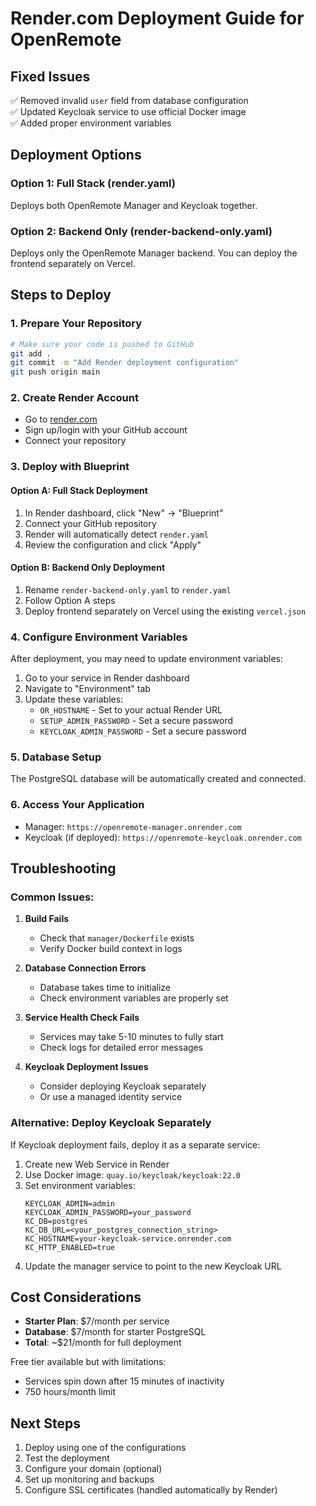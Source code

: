# Render.com Deployment Guide for OpenRemote

## Fixed Issues
✅ Removed invalid `user` field from database configuration  
✅ Updated Keycloak service to use official Docker image  
✅ Added proper environment variables  

## Deployment Options

### Option 1: Full Stack (render.yaml)
Deploys both OpenRemote Manager and Keycloak together.

### Option 2: Backend Only (render-backend-only.yaml)
Deploys only the OpenRemote Manager backend. You can deploy the frontend separately on Vercel.

## Steps to Deploy

### 1. Prepare Your Repository
```bash
# Make sure your code is pushed to GitHub
git add .
git commit -m "Add Render deployment configuration"
git push origin main
```

### 2. Create Render Account
- Go to [render.com](https://render.com)
- Sign up/login with your GitHub account
- Connect your repository

### 3. Deploy with Blueprint

#### Option A: Full Stack Deployment
1. In Render dashboard, click "New" → "Blueprint"
2. Connect your GitHub repository
3. Render will automatically detect `render.yaml`
4. Review the configuration and click "Apply"

#### Option B: Backend Only Deployment
1. Rename `render-backend-only.yaml` to `render.yaml`
2. Follow Option A steps
3. Deploy frontend separately on Vercel using the existing `vercel.json`

### 4. Configure Environment Variables
After deployment, you may need to update environment variables:

1. Go to your service in Render dashboard
2. Navigate to "Environment" tab
3. Update these variables:
   - `OR_HOSTNAME` - Set to your actual Render URL
   - `SETUP_ADMIN_PASSWORD` - Set a secure password
   - `KEYCLOAK_ADMIN_PASSWORD` - Set a secure password

### 5. Database Setup
The PostgreSQL database will be automatically created and connected.

### 6. Access Your Application
- Manager: `https://openremote-manager.onrender.com`
- Keycloak (if deployed): `https://openremote-keycloak.onrender.com`

## Troubleshooting

### Common Issues:

1. **Build Fails**
   - Check that `manager/Dockerfile` exists
   - Verify Docker build context in logs

2. **Database Connection Errors**
   - Database takes time to initialize
   - Check environment variables are properly set

3. **Service Health Check Fails**
   - Services may take 5-10 minutes to fully start
   - Check logs for detailed error messages

4. **Keycloak Deployment Issues**
   - Consider deploying Keycloak separately
   - Or use a managed identity service

### Alternative: Deploy Keycloak Separately

If Keycloak deployment fails, deploy it as a separate service:

1. Create new Web Service in Render
2. Use Docker image: `quay.io/keycloak/keycloak:22.0`
3. Set environment variables:
   ```
   KEYCLOAK_ADMIN=admin
   KEYCLOAK_ADMIN_PASSWORD=your_password
   KC_DB=postgres
   KC_DB_URL=<your_postgres_connection_string>
   KC_HOSTNAME=your-keycloak-service.onrender.com
   KC_HTTP_ENABLED=true
   ```
4. Update the manager service to point to the new Keycloak URL

## Cost Considerations

- **Starter Plan**: $7/month per service
- **Database**: $7/month for starter PostgreSQL
- **Total**: ~$21/month for full deployment

Free tier available but with limitations:
- Services spin down after 15 minutes of inactivity
- 750 hours/month limit

## Next Steps

1. Deploy using one of the configurations
2. Test the deployment
3. Configure your domain (optional)
4. Set up monitoring and backups
5. Configure SSL certificates (handled automatically by Render)

